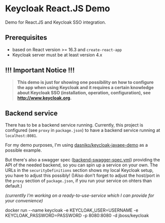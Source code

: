 # Keycloak React.JS Demo

Demo for React.JS and Keycloak SSO integration.

## Prerequisites

- based on React version >= 16.3 and `create-react-app`
- Keycloak server must be at least version 4.x

## !!! Important Notice !!!

> **This demo is just for showing one possibility on how to configure the app when using Keycloak and it requires a certain knowledge about Keycloak SSO (installation, operation, configuration), see http://www.keycloak.org.**

## Backend service

There has to be a backend service running.
Currently, this project is configured (see `proxy` in `package.json`) to have a backend service running at `localhost:8081`.

For my demo purposes, I'm using [dasniko/keycloak-javaee-demo](https://github.com/dasniko/keycloak-javaee-demo) as a possible example.

But there's also a swagger spec ([backend-swagger-spec.yml](./backend-swagger-spec.yml)) providing the API of the needed backend, so you can spin up a service on your own.
The URLs in the `securityDefinitions` section shows my local Keycloak setup, you have to adjust this possibly!
()Also don't forget to adjust the host/port in the `proxy` section of `package.json`, if you run your service on ohters than default.)

_(currentlly I'm working on a ready-to-use-service which I can provide for your convenience)_

docker run --name keycloak -e KEYCLOAK_USER=USERNAME -e KEYCLOAK_PASSWORD=PASSWORD -p 8080:8080 -d jboss/keycloak
